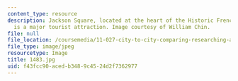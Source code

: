 ```yaml
---
content_type: resource
description: Jackson Square, located at the heart of the Historic French Quarter,
  is a major tourist attraction. Image courtesy of William Chin.
file: null
file_location: /coursemedia/11-027-city-to-city-comparing-researching-and-writing-about-cities-new-orleans-spring-2011/f43fcc90acedb3489c4524d2f7362977_1483.jpg
file_type: image/jpeg
resourcetype: Image
title: 1483.jpg
uid: f43fcc90-aced-b348-9c45-24d2f7362977
---
```

